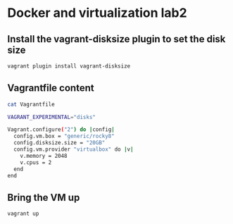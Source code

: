 # Docker and virtualization lab2

## Install the vagrant-disksize plugin to set the disk size
```bash
vagrant plugin install vagrant-disksize
```

## Vagrantfile content
```bash
cat Vagrantfile
```

```bash
VAGRANT_EXPERIMENTAL="disks"

Vagrant.configure("2") do |config|
  config.vm.box = "generic/rocky8"
  config.disksize.size = "20GB"
  config.vm.provider "virtualbox" do |v|
    v.memory = 2048
    v.cpus = 2
  end
end
```

## Bring the VM up
```bash
vagrant up
```

